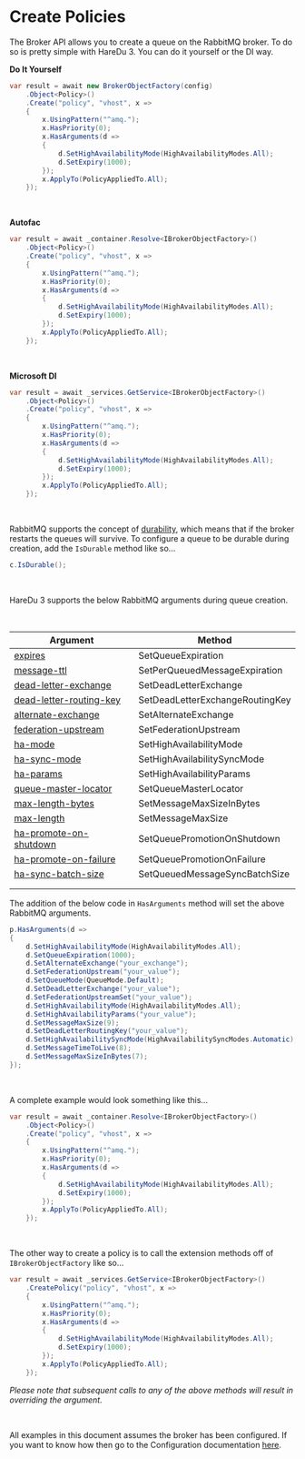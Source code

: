 # Create Policies

The Broker API allows you to create a queue on the RabbitMQ broker. To do so is pretty simple with HareDu 3. You can do it yourself or the DI way.

**Do It Yourself**

```c#
var result = await new BrokerObjectFactory(config)
    .Object<Policy>()
    .Create("policy", "vhost", x =>
    {
        x.UsingPattern("^amq.");
        x.HasPriority(0);
        x.HasArguments(d =>
        {
            d.SetHighAvailabilityMode(HighAvailabilityModes.All);
            d.SetExpiry(1000);
        });
        x.ApplyTo(PolicyAppliedTo.All);
    });
```
<br>

**Autofac**

```c#
var result = await _container.Resolve<IBrokerObjectFactory>()
    .Object<Policy>()
    .Create("policy", "vhost", x =>
    {
        x.UsingPattern("^amq.");
        x.HasPriority(0);
        x.HasArguments(d =>
        {
            d.SetHighAvailabilityMode(HighAvailabilityModes.All);
            d.SetExpiry(1000);
        });
        x.ApplyTo(PolicyAppliedTo.All);
    });
```
<br>

**Microsoft DI**

```c#
var result = await _services.GetService<IBrokerObjectFactory>()
    .Object<Policy>()
    .Create("policy", "vhost", x =>
    {
        x.UsingPattern("^amq.");
        x.HasPriority(0);
        x.HasArguments(d =>
        {
            d.SetHighAvailabilityMode(HighAvailabilityModes.All);
            d.SetExpiry(1000);
        });
        x.ApplyTo(PolicyAppliedTo.All);
    });
```
<br>

RabbitMQ supports the concept of [durability](https://www.rabbitmq.com/queues.html), which means that if the broker restarts the queues will survive. To configure a queue to be durable during creation, add the ```IsDurable``` method like so...

```c#
c.IsDurable();
```
<br>

HareDu 3 supports the below RabbitMQ arguments during queue creation.

<br>

| Argument | Method |
| --- | --- |
| [expires](https://www.rabbitmq.com/ttl.html#queue-ttl) | SetQueueExpiration |
| [message-ttl](https://www.rabbitmq.com/ttl.html#message-ttl-using-policy) | SetPerQueuedMessageExpiration |
| [dead-letter-exchange](https://www.rabbitmq.com/dlx.html#using-optional-queue-arguments) | SetDeadLetterExchange |
| [dead-letter-routing-key](https://www.rabbitmq.com/dlx.html#using-optional-queue-arguments) | SetDeadLetterExchangeRoutingKey |
| [alternate-exchange](https://www.rabbitmq.com/ae.html) | SetAlternateExchange |
| [federation-upstream](https://www.rabbitmq.com/parameters.html#policies) | SetFederationUpstream |
| [ha-mode](https://www.rabbitmq.com/parameters.html#policies) | SetHighAvailabilityMode |
| [ha-sync-mode](https://www.rabbitmq.com/ha.html#examples) | SetHighAvailabilitySyncMode |
| [ha-params](https://www.rabbitmq.com/ha.html) | SetHighAvailabilityParams |
| [queue-master-locator](https://www.rabbitmq.com/ha.html#queue-master-location) | SetQueueMasterLocator |
| [max-length-bytes](https://www.rabbitmq.com/parameters.html#operator-policies) | SetMessageMaxSizeInBytes |
| [max-length](https://www.rabbitmq.com/parameters.html#operator-policies) | SetMessageMaxSize |
| [ha-promote-on-shutdown](https://www.rabbitmq.com/ha.html#cluster-shutdown) | SetQueuePromotionOnShutdown |
| [ha-promote-on-failure](https://www.rabbitmq.com/ha.html#promoting-unsynchronised-mirrors) | SetQueuePromotionOnFailure |
| [ha-sync-batch-size](https://www.rabbitmq.com/ha.html#cluster-shutdown) | SetQueuedMessageSyncBatchSize |
| []() |  |
| []() |  |

The addition of the below code in ```HasArguments``` method will set the above RabbitMQ arguments.

```c#
p.HasArguments(d =>
{
    d.SetHighAvailabilityMode(HighAvailabilityModes.All);
    d.SetQueueExpiration(1000);
    d.SetAlternateExchange("your_exchange");
    d.SetFederationUpstream("your_value");
    d.SetQueueMode(QueueMode.Default);
    d.SetDeadLetterExchange("your_value");
    d.SetFederationUpstreamSet("your_value");
    d.SetHighAvailabilityMode(HighAvailabilityModes.All);
    d.SetHighAvailabilityParams("your_value");
    d.SetMessageMaxSize(9);
    d.SetDeadLetterRoutingKey("your_value");
    d.SetHighAvailabilitySyncMode(HighAvailabilitySyncModes.Automatic);
    d.SetMessageTimeToLive(8);
    d.SetMessageMaxSizeInBytes(7);
});
```
<br>

A complete example would look something like this...

```c#
var result = await _container.Resolve<IBrokerObjectFactory>()
    .Object<Policy>()
    .Create("policy", "vhost", x =>
    {
        x.UsingPattern("^amq.");
        x.HasPriority(0);
        x.HasArguments(d =>
        {
            d.SetHighAvailabilityMode(HighAvailabilityModes.All);
            d.SetExpiry(1000);
        });
        x.ApplyTo(PolicyAppliedTo.All);
    });
```

<br>

The other way to create a policy is to call the extension methods off of ```IBrokerObjectFactory``` like so...

```c#
var result = await _services.GetService<IBrokerObjectFactory>()
    .CreatePolicy("policy", "vhost", x =>
    {
        x.UsingPattern("^amq.");
        x.HasPriority(0);
        x.HasArguments(d =>
        {
            d.SetHighAvailabilityMode(HighAvailabilityModes.All);
            d.SetExpiry(1000);
        });
        x.ApplyTo(PolicyAppliedTo.All);
    });
```

*Please note that subsequent calls to any of the above methods will result in overriding the argument.*

<br>

All examples in this document assumes the broker has been configured. If you want to know how then go to the Configuration documentation [here](https://github.com/ahives/HareDu3/blob/master/docs/configuration.md).

